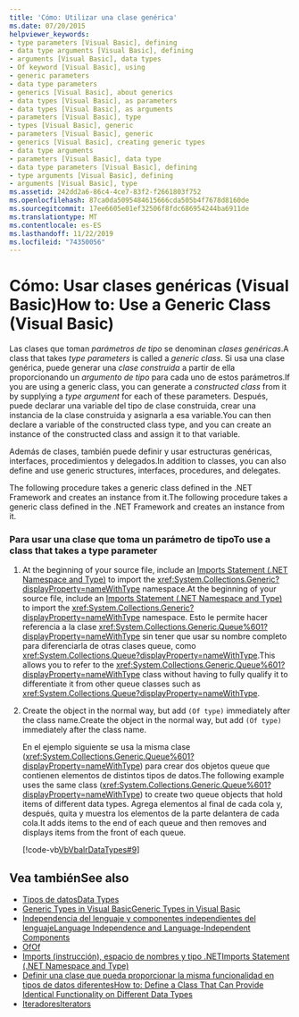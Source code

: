 ```yaml
---
title: 'Cómo: Utilizar una clase genérica'
ms.date: 07/20/2015
helpviewer_keywords:
- type parameters [Visual Basic], defining
- data type arguments [Visual Basic], defining
- arguments [Visual Basic], data types
- Of keyword [Visual Basic], using
- generic parameters
- data type parameters
- generics [Visual Basic], about generics
- data types [Visual Basic], as parameters
- data types [Visual Basic], as arguments
- parameters [Visual Basic], type
- types [Visual Basic], generic
- parameters [Visual Basic], generic
- generics [Visual Basic], creating generic types
- data type arguments
- parameters [Visual Basic], data type
- data type parameters [Visual Basic], defining
- type arguments [Visual Basic], defining
- arguments [Visual Basic], type
ms.assetid: 242dd2a6-86c4-4ce7-83f2-f2661803f752
ms.openlocfilehash: 87ca0da5095484615666cda505b4f7678d8160de
ms.sourcegitcommit: 17ee6605e01ef32506f8fdc686954244ba6911de
ms.translationtype: MT
ms.contentlocale: es-ES
ms.lasthandoff: 11/22/2019
ms.locfileid: "74350056"
---
```

# <a name="how-to-use-a-generic-class-visual-basic"></a><span data-ttu-id="3ad50-102">Cómo: Usar clases genéricas (Visual Basic)</span><span class="sxs-lookup"><span data-stu-id="3ad50-102">How to: Use a Generic Class (Visual Basic)</span></span>
<span data-ttu-id="3ad50-103">Las clases que toman *parámetros de tipo* se denominan *clases genéricas*.</span><span class="sxs-lookup"><span data-stu-id="3ad50-103">A class that takes *type parameters* is called a *generic class*.</span></span> <span data-ttu-id="3ad50-104">Si usa una clase genérica, puede generar una *clase construida* a partir de ella proporcionando un *argumento de tipo* para cada uno de estos parámetros.</span><span class="sxs-lookup"><span data-stu-id="3ad50-104">If you are using a generic class, you can generate a *constructed class* from it by supplying a *type argument* for each of these parameters.</span></span> <span data-ttu-id="3ad50-105">Después, puede declarar una variable del tipo de clase construida, crear una instancia de la clase construida y asignarla a esa variable.</span><span class="sxs-lookup"><span data-stu-id="3ad50-105">You can then declare a variable of the constructed class type, and you can create an instance of the constructed class and assign it to that variable.</span></span>  
  
 <span data-ttu-id="3ad50-106">Además de clases, también puede definir y usar estructuras genéricas, interfaces, procedimientos y delegados.</span><span class="sxs-lookup"><span data-stu-id="3ad50-106">In addition to classes, you can also define and use generic structures, interfaces, procedures, and delegates.</span></span>  
  
 <span data-ttu-id="3ad50-107">The following procedure takes a generic class defined in the .NET Framework and creates an instance from it.</span><span class="sxs-lookup"><span data-stu-id="3ad50-107">The following procedure takes a generic class defined in the .NET Framework and creates an instance from it.</span></span>  
  
### <a name="to-use-a-class-that-takes-a-type-parameter"></a><span data-ttu-id="3ad50-108">Para usar una clase que toma un parámetro de tipo</span><span class="sxs-lookup"><span data-stu-id="3ad50-108">To use a class that takes a type parameter</span></span>  
  
1. <span data-ttu-id="3ad50-109">At the beginning of your source file, include an [Imports Statement (.NET Namespace and Type)](../../../../visual-basic/language-reference/statements/imports-statement-net-namespace-and-type.md) to import the <xref:System.Collections.Generic?displayProperty=nameWithType> namespace.</span><span class="sxs-lookup"><span data-stu-id="3ad50-109">At the beginning of your source file, include an [Imports Statement (.NET Namespace and Type)](../../../../visual-basic/language-reference/statements/imports-statement-net-namespace-and-type.md) to import the <xref:System.Collections.Generic?displayProperty=nameWithType> namespace.</span></span> <span data-ttu-id="3ad50-110">Esto le permite hacer referencia a la clase <xref:System.Collections.Generic.Queue%601?displayProperty=nameWithType> sin tener que usar su nombre completo para diferenciarla de otras clases queue, como <xref:System.Collections.Queue?displayProperty=nameWithType>.</span><span class="sxs-lookup"><span data-stu-id="3ad50-110">This allows you to refer to the <xref:System.Collections.Generic.Queue%601?displayProperty=nameWithType> class without having to fully qualify it to differentiate it from other queue classes such as <xref:System.Collections.Queue?displayProperty=nameWithType>.</span></span>  
  
2. <span data-ttu-id="3ad50-111">Create the object in the normal way, but add `(Of type)` immediately after the class name.</span><span class="sxs-lookup"><span data-stu-id="3ad50-111">Create the object in the normal way, but add `(Of type)` immediately after the class name.</span></span>  
  
     <span data-ttu-id="3ad50-112">En el ejemplo siguiente se usa la misma clase (<xref:System.Collections.Generic.Queue%601?displayProperty=nameWithType>) para crear dos objetos queue que contienen elementos de distintos tipos de datos.</span><span class="sxs-lookup"><span data-stu-id="3ad50-112">The following example uses the same class (<xref:System.Collections.Generic.Queue%601?displayProperty=nameWithType>) to create two queue objects that hold items of different data types.</span></span> <span data-ttu-id="3ad50-113">Agrega elementos al final de cada cola y, después, quita y muestra los elementos de la parte delantera de cada cola.</span><span class="sxs-lookup"><span data-stu-id="3ad50-113">It adds items to the end of each queue and then removes and displays items from the front of each queue.</span></span>  
  
     [!code-vb[VbVbalrDataTypes#9](~/samples/snippets/visualbasic/VS_Snippets_VBCSharp/VbVbalrDataTypes/VB/Class1.vb#9)]  
  
## <a name="see-also"></a><span data-ttu-id="3ad50-114">Vea también</span><span class="sxs-lookup"><span data-stu-id="3ad50-114">See also</span></span>

- [<span data-ttu-id="3ad50-115">Tipos de datos</span><span class="sxs-lookup"><span data-stu-id="3ad50-115">Data Types</span></span>](../../../../visual-basic/programming-guide/language-features/data-types/index.md)
- [<span data-ttu-id="3ad50-116">Generic Types in Visual Basic</span><span class="sxs-lookup"><span data-stu-id="3ad50-116">Generic Types in Visual Basic</span></span>](../../../../visual-basic/programming-guide/language-features/data-types/generic-types.md)
- [<span data-ttu-id="3ad50-117">Independencia del lenguaje y componentes independientes del lenguaje</span><span class="sxs-lookup"><span data-stu-id="3ad50-117">Language Independence and Language-Independent Components</span></span>](../../../../standard/language-independence-and-language-independent-components.md)
- [<span data-ttu-id="3ad50-118">Of</span><span class="sxs-lookup"><span data-stu-id="3ad50-118">Of</span></span>](../../../../visual-basic/language-reference/statements/of-clause.md)
- [<span data-ttu-id="3ad50-119">Imports (instrucción), espacio de nombres y tipo .NET</span><span class="sxs-lookup"><span data-stu-id="3ad50-119">Imports Statement (.NET Namespace and Type)</span></span>](../../../../visual-basic/language-reference/statements/imports-statement-net-namespace-and-type.md)
- [<span data-ttu-id="3ad50-120">Definir una clase que pueda proporcionar la misma funcionalidad en tipos de datos diferentes</span><span class="sxs-lookup"><span data-stu-id="3ad50-120">How to: Define a Class That Can Provide Identical Functionality on Different Data Types</span></span>](../../../../visual-basic/programming-guide/language-features/data-types/how-to-define-a-class-that-can-provide-identical-functionality.md)
- [<span data-ttu-id="3ad50-121">Iteradores</span><span class="sxs-lookup"><span data-stu-id="3ad50-121">Iterators</span></span>](../../../../visual-basic/programming-guide/concepts/iterators.md)
